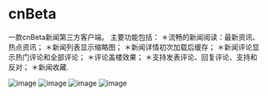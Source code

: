 # cnBeta
一款cnBeta新闻第三方客户端。
主要功能包括：
＊流畅的新闻阅读：最新资讯、热点资讯；
＊新闻列表显示缩略图；
＊新闻详情初次加载后缓存；
＊新闻评论显示热门评论和全部评论；
＊评论盖楼效果；
＊支持发表评论、回复评论、支持和反对；
＊新闻收藏.

![image](https://github.com/hudyseu/cnBeta/blob/master/cnBeta/screenshots/1.png)
![image](https://github.com/hudyseu/cnBeta/blob/master/cnBeta/screenshots/2.png)
![image](https://github.com/hudyseu/cnBeta/blob/master/cnBeta/screenshots/3.png)
![image](https://github.com/hudyseu/cnBeta/blob/master/cnBeta/screenshots/4.png)
